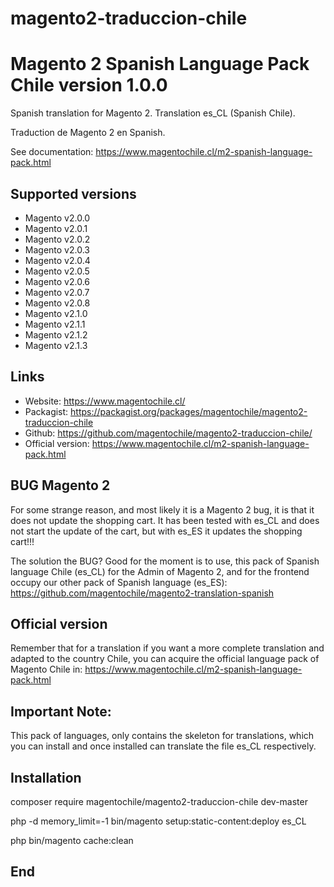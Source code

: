 # magento2-traduccion-chile
# Magento 2 Spanish Language Pack Chile version 1.0.0

Spanish translation for Magento 2. Translation es_CL (Spanish Chile).

Traduction de Magento 2 en Spanish.

See documentation: https://www.magentochile.cl/m2-spanish-language-pack.html


## Supported versions

* Magento v2.0.0
* Magento v2.0.1
* Magento v2.0.2
* Magento v2.0.3
* Magento v2.0.4
* Magento v2.0.5
* Magento v2.0.6
* Magento v2.0.7
* Magento v2.0.8
* Magento v2.1.0
* Magento v2.1.1
* Magento v2.1.2
* Magento v2.1.3

## Links

* Website: https://www.magentochile.cl/
* Packagist: https://packagist.org/packages/magentochile/magento2-traduccion-chile
* Github: https://github.com/magentochile/magento2-traduccion-chile/
* Official version: https://www.magentochile.cl/m2-spanish-language-pack.html

## BUG Magento 2
For some strange reason, and most likely it is a Magento 2 bug, it is that it does not update the shopping cart. It has been tested with es_CL and does not start the update of the cart, but with es_ES it updates the shopping cart!!!

The solution the BUG? Good for the moment is to use, this pack of Spanish language Chile (es_CL) for the Admin of Magento 2, and for the frontend occupy our other pack of Spanish language (es_ES): https://github.com/magentochile/magento2-translation-spanish

## Official version
Remember that for a translation if you want a more complete translation and adapted to the country Chile, you can acquire the official language pack of Magento Chile in: https://www.magentochile.cl/m2-spanish-language-pack.html

## Important Note: 
This pack of languages, only contains the skeleton for translations, which you can install and once installed can translate the file es_CL respectively.

## Installation
composer require magentochile/magento2-traduccion-chile dev-master

php -d memory_limit=-1 bin/magento setup:static-content:deploy es_CL

php bin/magento cache:clean

## End
